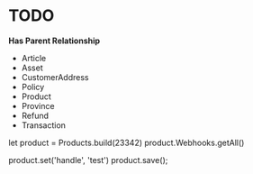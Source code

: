 # TODO

**Has Parent Relationship**

- Article
- Asset
- CustomerAddress
- Policy
- Product
- Province
- Refund
- Transaction

let product = Products.build(23342)
product.Webhooks.getAll()

product.set('handle', 'test')
product.save();
